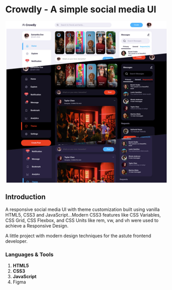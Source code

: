# Crowdly - A simple social media UI

![Screenshot](screenshot.jpg)

## Introduction

A responsive social media UI with theme customization built using vanilla HTML5, CSS3 and JavaScript...Modern CSS3 features like CSS Variables, CSS Grid, CSS Flexbox, and CSS Units like rem, vw, and vh were used to achieve a Responsive Design.

A little project with modern design techniques for the astute frontend developer.

### Languages & Tools

1. **HTML5**
2. **CSS3**
3. **JavaScript**
4. Figma
